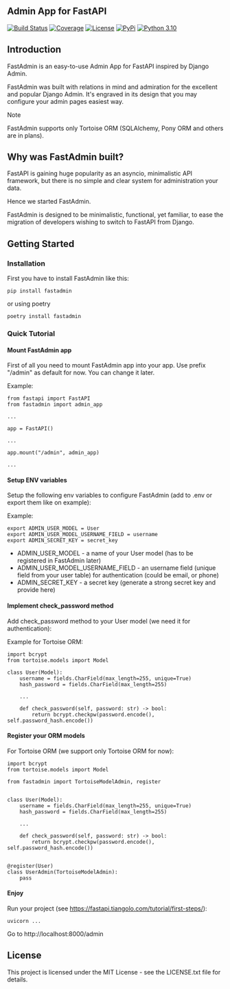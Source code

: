 ## Admin App for FastAPI

[![Build Status](https://github.com/vsdudakov/fastadmin/workflows/CI/badge.svg?branch=main)](https://github.com/vsdudakov/fastadmin/workflows/CI/badge.svg?branch=main)
[![Coverage](https://badgen.net/codecov/c/github/vsdudakov/fastadmin)](https://app.codecov.io/gh/vsdudakov/fastadmin)
[![License](https://img.shields.io/github/license/vsdudakov/fastadmin)](https://github.com/vsdudakov/fastadmin/blob/master/LICENSE)
[![PyPi](https://badgen.net/pypi/v/fastadmin)](https://pypi.org/project/fastadmin/)
[![Python 3.10](https://img.shields.io/badge/python-3.10-blue.svg)](https://www.python.org/downloads/release/python-3100/)


## Introduction
FastAdmin is an easy-to-use Admin App for FastAPI inspired by Django Admin.

FastAdmin was built with relations in mind and admiration for the excellent and popular Django Admin. It's engraved in its design that you may configure your admin pages easiest way.

Note

FastAdmin supports only Tortoise ORM (SQLAlchemy, Pony ORM and others are in plans).


## Why was FastAdmin built?

FastAPI is gaining huge popularity as an asyncio, minimalistic API framework, but there is no simple and clear system for administration your data.

Hence we started FastAdmin.

FastAdmin is designed to be minimalistic, functional, yet familiar, to ease the migration of developers wishing to switch to FastAPI from Django.


## Getting Started

### Installation

First you have to install FastAdmin like this:

```
pip install fastadmin
```

or using poetry

```
poetry install fastadmin
```

### Quick Tutorial

#### Mount FastAdmin app

First of all you need to mount FastAdmin app into your app.
Use prefix "/admin" as default for now. You can change it later.

Example:

```
from fastapi import FastAPI
from fastadmin import admin_app

...

app = FastAPI()

...

app.mount("/admin", admin_app)

...
```

#### Setup ENV variables

Setup the following env variables to configure FastAdmin (add to .env or export them like on example):

Example:
```
export ADMIN_USER_MODEL = User
export ADMIN_USER_MODEL_USERNAME_FIELD = username
export ADMIN_SECRET_KEY = secret_key
```

- ADMIN_USER_MODEL - a name of your User model (has to be registered in FastAdmin later)
- ADMIN_USER_MODEL_USERNAME_FIELD - an username field (unique field from your user table) for authentication (could be email, or phone)
- ADMIN_SECRET_KEY - a secret key (generate a strong secret key and provide here)

#### Implement check_password method

Add check_password method to your User model (we need it for authentication):

Example for Tortoise ORM:
```
import bcrypt
from tortoise.models import Model

class User(Model):
    username = fields.CharField(max_length=255, unique=True)
    hash_password = fields.CharField(max_length=255)

    ...

    def check_password(self, password: str) -> bool:
        return bcrypt.checkpw(password.encode(), self.password_hash.encode())

```

#### Register your ORM models

For Tortoise ORM (we support only Tortoise ORM for now):

```
import bcrypt
from tortoise.models import Model

from fastadmin import TortoiseModelAdmin, register


class User(Model):
    username = fields.CharField(max_length=255, unique=True)
    hash_password = fields.CharField(max_length=255)

    ...

    def check_password(self, password: str) -> bool:
        return bcrypt.checkpw(password.encode(), self.password_hash.encode())


@register(User)
class UserAdmin(TortoiseModelAdmin):
    pass
```

#### Enjoy

Run your project (see https://fastapi.tiangolo.com/tutorial/first-steps/):
```
uvicorn ...
```

Go to http://localhost:8000/admin


## License

This project is licensed under the MIT License - see the LICENSE.txt file for details.
